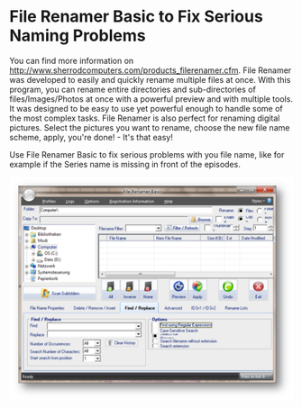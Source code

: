 # File Renamer Basic to Fix Serious Naming Problems

You can find more information on http://www.sherrodcomputers.com/products_filerenamer.cfm.  File Renamer was developed to easily and quickly rename multiple files at once.  With this program, you can rename entire directories and sub-directories of files/Images/Photos at once with a powerful preview and with multiple tools. It was designed to be easy to use yet powerful enough to handle some of the most complex tasks.  File Renamer is also perfect for renaming digital pictures. Select the pictures you want to rename, choose the new file name scheme, apply, you're done!  -  It's that easy!

Use File Renamer Basic to fix serious problems with you file name, like for example if the Series name is missing in front of the episodes.

![](FileRenamer.jpg)
